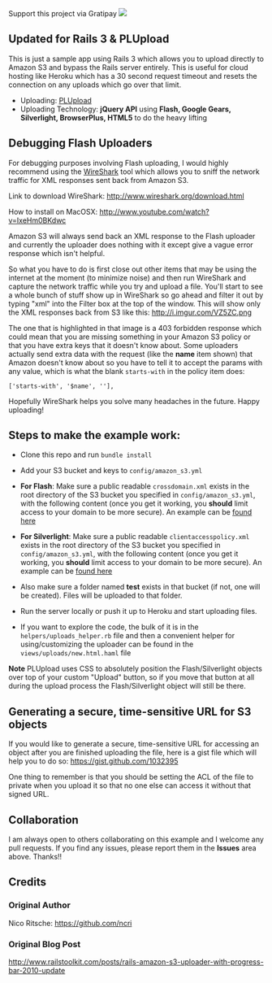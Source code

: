 Support this project via Gratipay <a href="https://gratipay.com/iwasrobbed/"><img src="http://img.shields.io/gratipay/iwasrobbed.svg"></a>

## Updated for Rails 3 & PLUpload
This is just a sample app using Rails 3 which allows you to upload directly to Amazon S3 and bypass the Rails server entirely.  This is useful for cloud hosting like Heroku which has a 30 second request timeout and resets the connection on any uploads which go over that limit.

- Uploading:  [PLUpload](http://plupload.com)
- Uploading Technology:  **jQuery API** using **Flash, Google Gears, Silverlight, BrowserPlus, HTML5** to do the heavy lifting

## Debugging Flash Uploaders
For debugging purposes involving Flash uploading, I would highly recommend using the [WireShark](http://www.wireshark.org/download.html) tool which allows you to sniff the network traffic for XML responses sent back from Amazon S3.

Link to download WireShark:  http://www.wireshark.org/download.html

How to install on MacOSX: http://www.youtube.com/watch?v=IxeHm0BKdwc

Amazon S3 will always send back an XML response to the Flash uploader and currently the uploader does nothing with it except give a vague error response which isn't helpful.  

So what you have to do is first close out other items that may be using the internet at the moment (to minimize noise) and then run WireShark and capture the network traffic while you try and upload a file.  You'll start to see a whole bunch of stuff show up in WireShark so go ahead and filter it out by typing "xml" into the Filter box at the top of the window.  This will show only the XML responses back from S3 like this:  http://i.imgur.com/VZ5ZC.png   

The one that is highlighted in that image is a 403 forbidden response which could mean that you are missing something in your Amazon S3 policy or that you have extra keys that it doesn't know about.  Some uploaders actually send extra data with the request (like the **name** item shown) that Amazon doesn't know about so you have to tell it to accept the params with any value, which is what the blank `starts-with` in the policy item does:

    ['starts-with', '$name', ''],

Hopefully WireShark helps you solve many headaches in the future.  Happy uploading!

## Steps to make the example work:

- Clone this repo and run `bundle install`

- Add your S3 bucket and keys to `config/amazon_s3.yml`

- **For Flash**: Make sure a public readable `crossdomain.xml` exists in the root directory of the S3 bucket you specified in `config/amazon_s3.yml`, with the following content (once you get it working, you **should** limit access to your domain to be more secure).  An example can be [found here](https://gist.github.com/995182)

- **For Silverlight**: Make sure a public readable `clientaccesspolicy.xml` exists in the root directory of the S3 bucket you specified in `config/amazon_s3.yml`, with the following content (once you get it working, you **should** limit access to your domain to be more secure).  An example can be [found here](https://gist.github.com/gists/995348)

- Also make sure a folder named **test** exists in that bucket (if not, one will be created). Files will be uploaded to that folder.

- Run the server locally or push it up to Heroku and start uploading files. 

- If you want to explore the code, the bulk of it is in the `helpers/uploads_helper.rb` file and then a convenient helper for using/customizing the uploader can be found in the `views/uploads/new.html.haml` file 

**Note** PLUpload uses CSS to absolutely position the Flash/Silverlight objects over top of your custom "Upload" button, so if you move that button at all during the upload process the Flash/Silverlight object will still be there.

## Generating a secure, time-sensitive URL for S3 objects
If you would like to generate a secure, time-sensitive URL for accessing an object after you are finished uploading the file, here is a gist file which will help you to do so:  https://gist.github.com/1032395

One thing to remember is that you should be setting the ACL of the file to private when you upload it so that no one else can access it without that signed URL.

## Collaboration
I am always open to others collaborating on this example and I welcome any pull requests.  If you find any issues, please report them in the **Issues** area above.  Thanks!!

## Credits
### Original Author
Nico Ritsche:  https://github.com/ncri
### Original Blog Post 
http://www.railstoolkit.com/posts/rails-amazon-s3-uploader-with-progress-bar-2010-update
